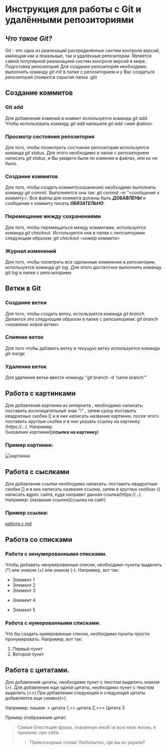 # Инструкция для работы с Git и удалёнными репозиториями

## *Что такое Git?*
Git - это одна из реализаций распределённых систем контроля версий, имеющая как и локальные, так и удалённые репозитории. Является самой популярной реализацией систем контроля версий в мире.
Подготовка репозитория
Для создание репозитория необходимо выполнить команду *git init*  в папке с репозиторием и у Вас создаться репозиторий (появится скрытая папка .git)

## Создание коммитов

### Git add
Для добавления измений в коммит используется команда *git add*. Чтобы использовать команду *git add* напишите *git add <имя файла>*

### Просмотр состояния репозитория
Для того, чтобы посмотреть состояние репозитория используется команда *git status*. Для этого необходимо в папке с репозиторием написать *git status*, и Вы увидите были ли измения в файлах, или их не было.

### Создание коммитов
Для того, чтобы создать коммит(сохранение) необходимо выполнить команду *git commit*. Выполняется она так: *git commit -m "<сообщение к коммиту>*. Все файлы для коммита должны быть ***ДОБАВЛЕНЫ*** и сообщение к коммиту писать ***ОБЯЗАТЕЛЬНО***.

### Перемещение между сохранениями
Для того, чтобы перемещаться между коммитами, используется команда *git checkout*. Используется она в папке с пепозиторием следующим образом: *git checkout <номер коммита>*

### Журнал изменений
Для того, чтобы посмтреть все сделанные изменения в репозитории, используется команда *git log*. Для этого достаточно выполнить команду *git log* в папке с репозиторием

## Ветки в Git

### Создание ветки

Для того, чтобы создать ветку, используется команда *git branch*. Делается это следующим образом в папке с репозиторием: *git branch <название новой ветки>*

### Слияние веток

Для того чтобы дабавить ветку в текущую ветку используется команда *git merge <name branch>*

### Удаление веток
Для удаления ветки ввести команду "git branch -d 'name branch'"

## Работа с картинками 

Для добавления *картинки* из интернета , необходимо написать:
 поставить восклицательный знак "!" , затем сразу поставить квадратные скобки [] и в них написать название картинки, после этого поставить круглые скобки и в них указать ссылку на картинку (https://...). Например:  
![*название картинки*](**ссылка на картинку**)

### Пример картинки:
![картинка](https://klike.net/uploads/posts/2020-06/1591253681_1.jpg)


## Работа с сыслками
Для добавления *ссылки* необходимо написать: поставить квадратные скобки [] и в них написать название ссылки, затем в круглых скобках () написать адрес сайта, куда направит данная ссылка(https://...). Например: [название ссылки](ссылка на сайт)

### Пример ссылки:
[работа с md](https://gist.github.com/Jekins/2bf2d0638163f1294637)

## Работа со списками

### Работа с ненумерованными списками.

Чтобы добавить ненумерованные списки, необходимо пункты выделить (*) или знаком (+) или знаком (-). Например, вот так:
* Элемент 1
* Элемент 2
* Элемент 3
+ Элемент 4
- Элемент 5


### Работа с нумерованными списками.

Что бы создать нумерованные списки, необходимо пункты просто пронумеровать. Например, вот так:
1. Первый пункт
2. Воторой пункт

## Работа с цитатами.

Для добавления цитаты, необходимо пункт с текстом выделить знаком (>).
Для добавления еще одной цитаты, необходимо пункт с текстом выделить (>>).При добавлении следующей и следующей цитаты добавляется еще символ(>).

Например: пишем: > цитата 1,>> цитата 2,>>> Цитата 3

Пример отображения цитат:

>Самые блестящие фразы, сказанные мной за всю мою жизнь, я произнес про себя.
>>Превосходные слова! Любопытно, где вы их украли?